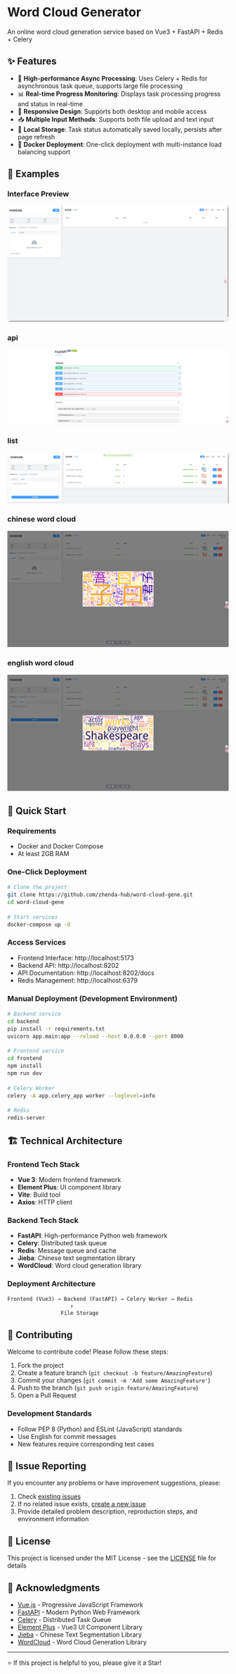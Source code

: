 # Word Cloud Generator

An online word cloud generation service based on Vue3 + FastAPI + Redis + Celery

## ✨ Features

- 🚀 **High-performance Async Processing**: Uses Celery + Redis for asynchronous task queue, supports large file processing
- 📊 **Real-time Progress Monitoring**: Displays task processing progress and status in real-time
- 📱 **Responsive Design**: Supports both desktop and mobile access
- 📥 **Multiple Input Methods**: Supports both file upload and text input
- 💾 **Local Storage**: Task status automatically saved locally, persists after page refresh
- 🐳 **Docker Deployment**: One-click deployment with multi-instance load balancing support

## 🎯 Examples

### Interface Preview
![ui](./images/ui.png)
### api
![api](./images/api.png)
### list
![项目列表](./images/list.png)
### chinese word cloud
![中文词云图](./images/chinese.png)
### english word cloud
![英文词云图](./images/english.png)


## 🚀 Quick Start

### Requirements
- Docker and Docker Compose
- At least 2GB RAM

### One-Click Deployment
```bash
# Clone the project
git clone https://github.com/zhenda-hub/word-cloud-gene.git
cd word-cloud-gene

# Start services
docker-compose up -d
```

### Access Services
- Frontend Interface: http://localhost:5173
- Backend API: http://localhost:8202
- API Documentation: http://localhost:8202/docs
- Redis Management: http://localhost:6379

### Manual Deployment (Development Environment)
```bash
# Backend service
cd backend
pip install -r requirements.txt
uvicorn app.main:app --reload --host 0.0.0.0 --port 8000

# Frontend service  
cd frontend
npm install
npm run dev

# Celery Worker
celery -A app.celery_app worker --loglevel=info

# Redis
redis-server
```

## 🏗️ Technical Architecture

### Frontend Tech Stack
- **Vue 3**: Modern frontend framework
- **Element Plus**: UI component library
- **Vite**: Build tool
- **Axios**: HTTP client

### Backend Tech Stack
- **FastAPI**: High-performance Python web framework
- **Celery**: Distributed task queue
- **Redis**: Message queue and cache
- **Jieba**: Chinese text segmentation library
- **WordCloud**: Word cloud generation library

### Deployment Architecture
```
Frontend (Vue3) → Backend (FastAPI) → Celery Worker → Redis
                    ↑
                 File Storage
```

## 🤝 Contributing

Welcome to contribute code! Please follow these steps:

1. Fork the project
2. Create a feature branch (`git checkout -b feature/AmazingFeature`)
3. Commit your changes (`git commit -m 'Add some AmazingFeature'`)
4. Push to the branch (`git push origin feature/AmazingFeature`)
5. Open a Pull Request

### Development Standards
- Follow PEP 8 (Python) and ESLint (JavaScript) standards
- Use English for commit messages
- New features require corresponding test cases

## 🐛 Issue Reporting

If you encounter any problems or have improvement suggestions, please:

1. Check [existing issues](https://github.com/zhenda-hub/word-cloud-gene/issues)
2. If no related issue exists, [create a new issue](https://github.com/zhenda-hub/word-cloud-gene/issues/new)
3. Provide detailed problem description, reproduction steps, and environment information

## 📄 License

This project is licensed under the MIT License - see the [LICENSE](LICENSE) file for details

## 🙏 Acknowledgments

- [Vue.js](https://vuejs.org/) - Progressive JavaScript Framework
- [FastAPI](https://fastapi.tiangolo.com/) - Modern Python Web Framework
- [Celery](https://docs.celeryq.dev/) - Distributed Task Queue
- [Element Plus](https://element-plus.org/) - Vue3 UI Component Library
- [Jieba](https://github.com/fxsjy/jieba) - Chinese Text Segmentation Library
- [WordCloud](https://github.com/amueller/word_cloud) - Word Cloud Generation Library

---

⭐ If this project is helpful to you, please give it a Star!
